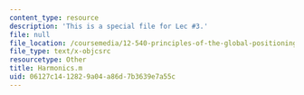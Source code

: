 ```yaml
---
content_type: resource
description: 'This is a special file for Lec #3.'
file: null
file_location: /coursemedia/12-540-principles-of-the-global-positioning-system-spring-2012/06127c1412829a04a86d7b3639e7a55c_Harmonics.m
file_type: text/x-objcsrc
resourcetype: Other
title: Harmonics.m
uid: 06127c14-1282-9a04-a86d-7b3639e7a55c
---
```

